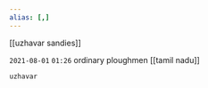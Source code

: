 ```yaml
---
alias: [,]
---
```

[[uzhavar sandies]]

`2021-08-01`  `01:26`
ordinary ploughmen
[[tamil nadu]]
```query
uzhavar
```
